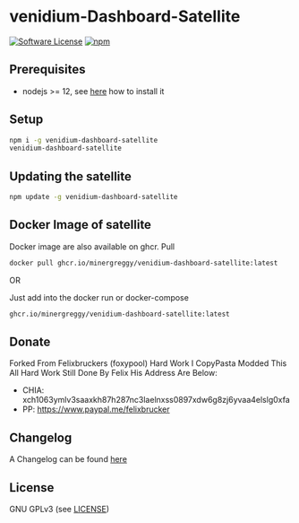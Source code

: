 venidium-Dashboard-Satellite
======

[![Software License](https://img.shields.io/badge/license-GPL--3.0-brightgreen.svg?style=flat-square)](LICENSE)
[![npm](https://img.shields.io/npm/v/venidium-dashboard-satellite.svg?style=flat-square)](https://registry.npmjs.org/venidium-dashboard-satellite)

## Prerequisites

- nodejs >= 12, see [here](https://docs.foxypool.io/general/installing-nodejs/) how to install it

## Setup

```bash
npm i -g venidium-dashboard-satellite
venidium-dashboard-satellite
```

## Updating the satellite

```bash
npm update -g venidium-dashboard-satellite
```

## Docker Image of satellite

Docker image are also available on ghcr.
Pull

```bash
docker pull ghcr.io/minergreggy/venidium-dashboard-satellite:latest
```

OR

Just add into the docker run or docker-compose

```bash
ghcr.io/minergreggy/venidium-dashboard-satellite:latest
```

## Donate

Forked From Felixbruckers (foxypool) Hard Work I CopyPasta Modded This All Hard Work Still Done By Felix His Address Are Below:

- CHIA: xch1063ymlv3saaxkh87h287nc3laelnxss0897xdw6g8zj6yvaa4elslg0xfa
- PP: https://www.paypal.me/felixbrucker

## Changelog

A Changelog can be found [here](https://github.com/MinerGreggy/venidium-dashboard-satellite/blob/master/CHANGELOG.md)

## License

GNU GPLv3 (see [LICENSE](https://github.com/MinerGreggy/venidium-dashboard-satellite/blob/master/LICENSE))


